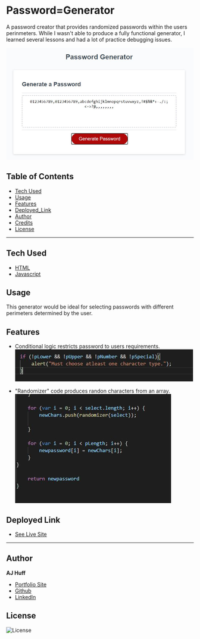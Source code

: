 # Password=Generator

A password creator that provides randomized passwords within the users perinmeters. While I wasn't able to produce a fully functional generator, I learned several lessons and had a lot of practice debugging issues.

  ![password1](Capture.JPG)

## Table of Contents

* [Tech Used](#tech_used)
* [Usage](#usage)
* [Features](#features)
* [Deployed_Link](#deployed_link)
* [Author](#author)
* [Credits](#credits)
* [License](#license)

----

## Tech Used

* [HTML](https://developer.mozilla.org/en-US/docs/Web/HTML)
* [Javascript](https://developer.mozilla.org/en-US/docs/Web/JavaScript)

## Usage
 
 This generator would be ideal for selecting passwords with different perimeters determined by the user.

## Features

- Conditional logic restricts password to users requirements.
  ![code.1](logic1.JPG)

- "Randomizer" code produces randon characters from an array.
  ![code.2](logic2.JPG)



## Deployed Link

* [See Live Site](https://ajhuff7.github.io/password-generator/)

---

## Author

**AJ Huff** 

- [Portfolio Site](#)
- [Github](https://github.com/ajhuff7)
- [LinkedIn](https://www.linkedin.com/in/aj-huff-7696b14b/)


## License

![License](https://img.shields.io/badge/License-MIT-brightgreen) 